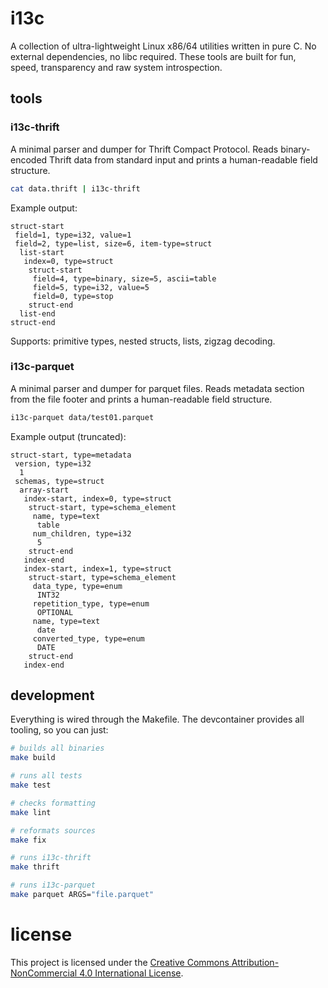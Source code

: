 # i13c

A collection of ultra-lightweight Linux x86/64 utilities written in pure C. No external dependencies, no libc required. These tools are built for fun, speed, transparency and raw system introspection.

## tools

### **i13c-thrift**

A minimal parser and dumper for Thrift Compact Protocol. Reads binary-encoded Thrift data from standard input and prints a human-readable field structure.

```bash
cat data.thrift | i13c-thrift
```

Example output:

```
struct-start
 field=1, type=i32, value=1
 field=2, type=list, size=6, item-type=struct
  list-start
   index=0, type=struct
    struct-start
     field=4, type=binary, size=5, ascii=table
     field=5, type=i32, value=5
     field=0, type=stop
    struct-end
  list-end
struct-end
```

Supports: primitive types, nested structs, lists, zigzag decoding.

### **i13c-parquet**

A minimal parser and dumper for parquet files. Reads metadata section from the file footer and prints a human-readable field structure.

```bash
i13c-parquet data/test01.parquet
```

Example output (truncated):

```
struct-start, type=metadata
 version, type=i32
  1
 schemas, type=struct
  array-start
   index-start, index=0, type=struct
    struct-start, type=schema_element
     name, type=text
      table
     num_children, type=i32
      5
    struct-end
   index-end
   index-start, index=1, type=struct
    struct-start, type=schema_element
     data_type, type=enum
      INT32
     repetition_type, type=enum
      OPTIONAL
     name, type=text
      date
     converted_type, type=enum
      DATE
    struct-end
   index-end
```

## development

Everything is wired through the Makefile. The devcontainer provides all tooling, so you can just:

```bash
# builds all binaries
make build

# runs all tests
make test

# checks formatting
make lint

# reformats sources
make fix

# runs i13c-thrift
make thrift

# runs i13c-parquet
make parquet ARGS="file.parquet"
```

# license

This project is licensed under the [Creative Commons Attribution-NonCommercial 4.0 International License](LICENSE).
